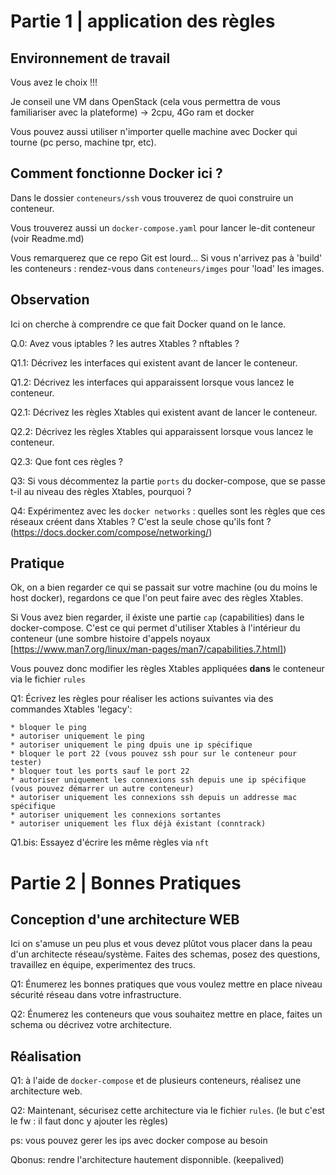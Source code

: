 # Partie 1 | application des règles

## Environnement de travail

Vous avez le choix !!!

Je conseil une VM dans OpenStack (cela vous permettra de vous familiariser avec la plateforme) -> 2cpu, 4Go ram et docker

Vous pouvez aussi utiliser n'importer quelle machine avec Docker qui tourne (pc perso, machine tpr, etc).

## Comment fonctionne Docker ici ?

Dans le dossier `conteneurs/ssh` vous trouverez de quoi construire un conteneur.

Vous trouverez aussi un `docker-compose.yaml` pour lancer le-dit conteneur (voir Readme.md)

Vous remarquerez que ce repo Git est lourd... Si vous n'arrivez pas à 'build' les conteneurs : rendez-vous dans `conteneurs/imges` pour 'load' les images.

## Observation

Ici on cherche à comprendre ce que fait Docker quand on le lance.

Q.0: Avez vous iptables ? les autres Xtables ? nftables ?

Q1.1: Décrivez les interfaces qui existent avant de lancer le conteneur.

Q1.2: Décrivez les interfaces qui apparaissent lorsque vous lancez le conteneur.

Q2.1: Décrivez les règles Xtables qui existent avant de lancer le conteneur.

Q2.2: Décrivez les règles Xtables qui apparaissent lorsque vous lancez le conteneur.

Q2.3: Que font ces règles ?

Q3: Si vous décommentez la partie `ports` du docker-compose, que se passe t-il au niveau des règles Xtables, pourquoi ?

Q4: Expérimentez avec les `docker networks` : quelles sont les règles que ces réseaux créent dans Xtables ? C'est la seule chose qu'ils font ? (https://docs.docker.com/compose/networking/)

## Pratique

Ok, on a bien regarder ce qui se passait sur votre machine (ou du moins le host docker), regardons ce que l'on peut faire avec des règles Xtables.

Si Vous avez bien regarder, il éxiste une partie `cap` (capabilities) dans le docker-compose. C'est ce qui permet d'utiliser Xtables à l'intérieur du conteneur (une sombre histoire d'appels noyaux [https://www.man7.org/linux/man-pages/man7/capabilities.7.html])

Vous pouvez donc modifier les règles Xtables appliquées **dans** le conteneur via le fichier `rules`

Q1: Écrivez les règles pour réaliser les actions suivantes via des commandes Xtables 'legacy':

    * bloquer le ping
    * autoriser uniquement le ping
    * autoriser uniquement le ping dpuis une ip spécifique
    * bloquer le port 22 (vous pouvez ssh pour sur le conteneur pour tester)
    * bloquer tout les ports sauf le port 22
    * autoriser uniquement les connexions ssh depuis une ip spécifique (vous pouvez démarrer un autre conteneur)
    * autoriser uniquement les connexions ssh depuis un addresse mac spécifique
    * autoriser uniquement les connexions sortantes
    * autoriser uniquement les flux déjà éxistant (conntrack)

Q1.bis: Essayez d'écrire les même règles via `nft`


# Partie 2 | Bonnes Pratiques

## Conception d'une architecture WEB

Ici on s'amuse un peu plus et vous devez plûtot vous placer dans la peau d'un architecte réseau/système. Faites des schemas, posez des questions, travaillez en équipe, experimentez des trucs.

Q1: Énumerez les bonnes pratiques que vous voulez mettre en place niveau sécurité réseau dans votre infrastructure.

Q2: Énumerez les conteneurs que vous souhaitez mettre en place, faites un schema ou décrivez votre architecture.

## Réalisation

Q1: à l'aide de `docker-compose` et de plusieurs conteneurs, réalisez une architecture web.

Q2: Maintenant, sécurisez cette architecture via le fichier `rules`. (le but c'est le fw : il faut donc y ajouter les règles)

ps: vous pouvez gerer les ips avec docker compose au besoin

Qbonus: rendre l'architecture hautement disponnible. (keepalived)
